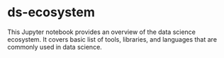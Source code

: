 # ds-ecosystem
This Jupyter notebook provides an overview of the data science ecosystem. It covers basic list of tools, libraries, and languages that are commonly used in data science.
